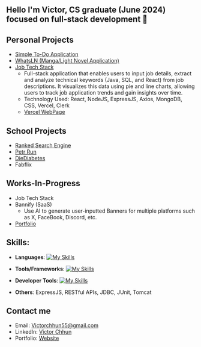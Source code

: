 ## Hello I'm Victor, CS graduate (June 2024) focused on full-stack development 👋


## Personal Projects
-  [Simple To-Do Application](https://github.com/AwesomlyC/To_Do_Application)
-  [WhatsLN (Manga/Light Novel Application)](https://github.com/AwesomlyC/WhatsLN)
-  [Job Tech Stack](https://github.com/AwesomlyC/JobTechStack) 
   - Full-stack application that enables users to input job details, extract and analyze technical keywords (Java, SQL, and React) from job descriptions. It visualizes this data using pie and line charts, allowing users to track job application trends and gain insights over time.
   - Technology Used: React, NodeJS, ExpressJS, Axios, MongoDB, CSS, Vercel, Clerk
   - [Vercel WebPage](https://job-tech-stack-frontend.vercel.app)

## School Projects
- [Ranked Search Engine](https://github.com/AwesomlyC/Ranked-Search-Engine)
- [Petr Run](https://github.com/munizaa/HACK-AT-UCI-2023)
- [DieDiabetes](https://github.com/AwesomlyC/IrvineHacks2024)
- Fabflix

## Works-In-Progress
- Job Tech Stack
- Bannify (SaaS)
  - Use AI to generate user-inputted Banners for multiple platforms such as X, FaceBook, Discord, etc.
- [Portfolio](https://victorchhun.netlify.app)

## Skills:
- **Languages**: [![My Skills](https://skillicons.dev/icons?i=java,py,js,mysql,postgres,mongodb,cassandra)](https://skillicons.dev)
<!-- Java, Python, JavaScript, MySQL, PostgreSQL, MongoDB, Cassandra -->
- **Tools/Frameworks**: [![My Skills](https://skillicons.dev/icons?i=react,nodejs,jquery,git,spring,aws,maven)](https://skillicons.dev)
<!-- React, Axios, ExpressJS, NodeJS, Git, RESTFul APIs, JDBC, jQuery, Spring Boot, JUnit, JMeter, AWS, Tomcat, Maven -->
- **Developer Tools**: [![My Skills](https://skillicons.dev/icons?i=github,vscode,eclipse,idea)](https://skillicons.dev)
<!-- Github, VS Code, IntelliJ IDEA, Eclipse -->
- **Others**: ExpressJS, RESTful APIs, JDBC, JUnit, Tomcat
  
## Contact me
- Email: Victorchhun55@gmail.com
- LinkedIn: [Victor Chhun](https://www.linkedin.com/in/victor-chhun123/)
- Portfolio: [Website](https://victorchhun.netlify.app)
<!--
**AwesomlyC/AwesomlyC** is a ✨ _special_ ✨ repository because its `README.md` (this file) appears on your GitHub profile.

Here are some ideas to get you started:

- 🔭 I’m currently working on ...
- 🌱 I’m currently learning ...
- 👯 I’m looking to collaborate on ...
- 🤔 I’m looking for help with ...
- 💬 Ask me about ...
- 📫 How to reach me: ...
- 😄 Pronouns: ...
- ⚡ Fun fact: ...
-->
